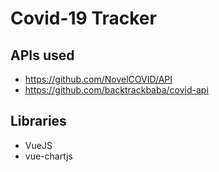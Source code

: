 # Covid-19 Tracker

## APIs used
- https://github.com/NovelCOVID/API
- https://github.com/backtrackbaba/covid-api

## Libraries
- VueJS
- vue-chartjs